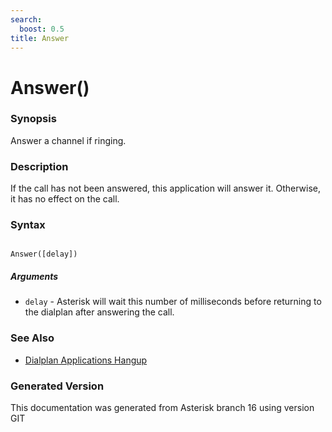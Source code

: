 ```yaml
---
search:
  boost: 0.5
title: Answer
---
```


# Answer()

### Synopsis

Answer a channel if ringing.

### Description

If the call has not been answered, this application will answer it. Otherwise, it has no effect on the call.<br>


### Syntax


```

Answer([delay])
```
##### Arguments


* `delay` - Asterisk will wait this number of milliseconds before returning to the dialplan after answering the call.<br>

### See Also

* [Dialplan Applications Hangup](/Asterisk_16_Documentation/API_Documentation/Dialplan_Applications/Hangup)


### Generated Version

This documentation was generated from Asterisk branch 16 using version GIT 